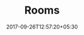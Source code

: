 ---
title: "Rooms"
date: 2017-09-26T12:57:20+05:30
draft: false
layout: rooms
property: "Casa Baga"
status: "In Process"
url: /details/rooms/


---